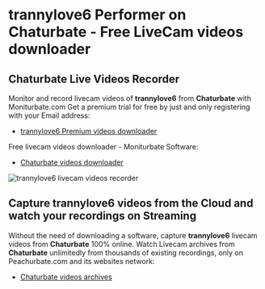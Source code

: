 # trannylove6 Performer on Chaturbate - Free LiveCam videos downloader

## Chaturbate Live Videos Recorder

Monitor and record livecam videos of **trannylove6** from **Chaturbate** with Moniturbate.com
Get a premium trial for free by just and only registering with your Email address:
* [trannylove6 Premium videos downloader](https://moniturbate.com/request-demo-licence-key.html)

Free livecam videos downloader - Moniturbate Software:
* [Chaturbate videos downloader](https://moniturbate.com/moniturbate-download-software.html)

![trannylove6 livecam videos recorder](https://peachurnet.com/templates/moniturbate-software.png)


## Capture trannylove6 videos from the Cloud and watch your recordings on Streaming

Without the need of downloading a software, capture **trannylove6** livecam videos from **Chaturbate** 100% online.
Watch Livecam archives from **Chaturbate** unlimitedly from thousands of existing recordings, only on Peachurbate.com and its websites network:
* [Chaturbate videos archives](https://peachurnet.com/)